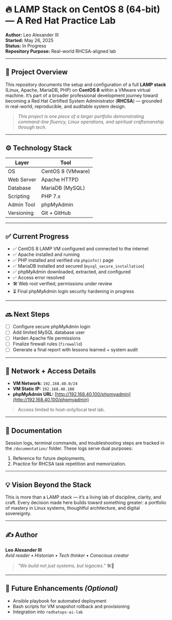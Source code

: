 # 🔥 LAMP Stack on CentOS 8 (64-bit) — A Red Hat Practice Lab

**Author:** Leo Alexander III  
**Started:** May 26, 2025  
**Status:** In Progress  
**Repository Purpose:** Real-world RHCSA-aligned lab

---

## 🧭 Project Overview

This repository documents the setup and configuration of a full **LAMP stack** (Linux, Apache, MariaDB, PHP) on **CentOS 8** within a VMware virtual machine. It’s part of a broader professional development journey toward becoming a Red Hat Certified System Administrator (**RHCSA**) — grounded in real-world, reproducible, and auditable system design.

> *This project is one piece of a larger portfolio demonstrating command-line fluency, Linux operations, and spiritual craftsmanship through tech.*

---

## ⚙️ Technology Stack

| Layer       | Tool               |
|-------------|--------------------|
| OS          | CentOS 8 (VMware)  |
| Web Server  | Apache HTTPD       |
| Database    | MariaDB (MySQL)    |
| Scripting   | PHP 7.x            |
| Admin Tool  | phpMyAdmin         |
| Versioning  | Git + GitHub       |

---

## ✅ Current Progress

- ✅ CentOS 8 LAMP VM configured and connected to the internet
- ✅ Apache installed and running
- ✅ PHP installed and verified via `phpinfo()` page
- ✅ MariaDB installed and secured (`mysql_secure_installation`)
- ✅ phpMyAdmin downloaded, extracted, and configured
- ✅ Access error resolved
- 🛠️ Web root verified; permissions under review
- ⏳ Final phpMyAdmin login security hardening in progress

---

## 🔜 Next Steps

- [ ] Configure secure phpMyAdmin login
- [ ] Add limited MySQL database user
- [ ] Harden Apache file permissions
- [ ] Finalize firewall rules (`firewalld`)
- [ ] Generate a final report with lessons learned + system audit

---

## 📂 Network + Access Details

- **VM Network:** `192.168.40.0/24`
- **VM Static IP:** `192.168.40.100`
- **phpMyAdmin URL:** [http://192.168.40.100/phpmyadmin](http://192.168.40.100/phpmyadmin)

> Access limited to host-only/local test lab.

---

## 📜 Documentation

Session logs, terminal commands, and troubleshooting steps are tracked in the `/documentation/` folder. These logs serve dual purposes:
1. Reference for future deployments,
2. Practice for RHCSA task repetition and memorization.

---

## 💡 Vision Beyond the Stack

This is more than a LAMP stack — it’s a living lab of discipline, clarity, and craft. Every decision made here builds toward something greater: a portfolio of mastery in Linux systems, thoughtful architecture, and digital sovereignty.

---

## ✍️ Author

**Leo Alexander III**  
_Avid reader • Historian • Tech thinker • Conscious creator_

> _"We build not just systems, but legacies."_ 🛠️🧠

---

## 🌱 Future Enhancements *(Optional)*

- Ansible playbook for automated deployment
- Bash scripts for VM snapshot rollback and provisioning
- Integration into `redhatops-ai-lab`
